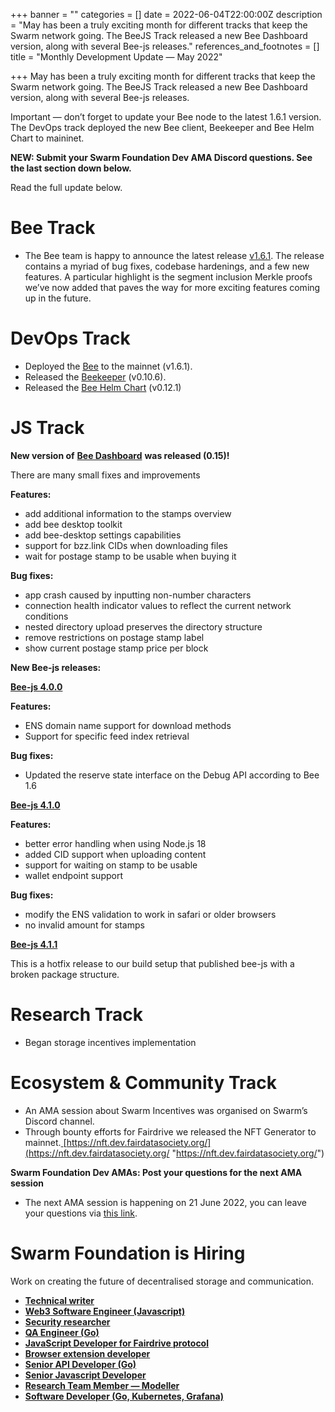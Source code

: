 +++
banner = ""
categories = []
date = 2022-06-04T22:00:00Z
description = "May has been a truly exciting month for different tracks that keep the Swarm network going. The BeeJS Track released a new Bee Dashboard version, along with several Bee-js releases."
references_and_footnotes = []
title = "Monthly Development Update — May 2022"

+++
May has been a truly exciting month for different tracks that keep the Swarm network going. The BeeJS Track released a new Bee Dashboard version, along with several Bee-js releases.

Important — don’t forget to update your Bee node to the latest 1.6.1 version. The DevOps track deployed the new Bee client, Beekeeper and Bee Helm Chart to maininet.

**NEW: Submit your Swarm Foundation Dev AMA Discord questions. See the last section down below.**

Read the full update below.

# **Bee Track**

* The Bee team is happy to announce the latest release [v1.6.1](https://github.com/ethersphere/bee/releases/tag/v1.6.1). The release contains a myriad of bug fixes, codebase hardenings, and a few new features. A particular highlight is the segment inclusion Merkle proofs we’ve now added that paves the way for more exciting features coming up in the future.

# **DevOps Track**

* Deployed the [Bee](https://github.com/ethersphere/bee) to the mainnet (v1.6.1).
* Released the [Beekeeper](https://github.com/ethersphere/beekeeper) (v0.10.6).
* Released the [Bee Helm Chart](https://github.com/ethersphere/helm) (v0.12.1)

# **JS Track**

**New version of** [**Bee Dashboard**](https://github.com/ethersphere/bee-dashboard/releases/tag/v0.15.0) **was released (0.15)!**

There are many small fixes and improvements

**Features:**

* add additional information to the stamps overview
* add bee desktop toolkit
* add bee-desktop settings capabilities
* support for bzz.link CIDs when downloading files
* wait for postage stamp to be usable when buying it

**Bug fixes:**

* app crash caused by inputting non-number characters
* connection health indicator values to reflect the current network conditions
* nested directory upload preserves the directory structure
* remove restrictions on postage stamp label
* show current postage stamp price per block

**New Bee-js releases:**

[**Bee-js 4.0.0**](https://github.com/ethersphere/bee-js/releases/tag/v4.0.0)

**Features:**

* ENS domain name support for download methods
* Support for specific feed index retrieval

**Bug fixes:**

* Updated the reserve state interface on the Debug API according to Bee 1.6

[**Bee-js 4.1.0**](https://github.com/ethersphere/bee-js/releases/tag/v4.1.0)

**Features:**

* better error handling when using Node.js 18
* added CID support when uploading content
* support for waiting on stamp to be usable
* wallet endpoint support

**Bug fixes:**

* modify the ENS validation to work in safari or older browsers
* no invalid amount for stamps

[**Bee-js 4.1.1**](https://github.com/ethersphere/bee-js/releases/tag/v4.1.1)

This is a hotfix release to our build setup that published bee-js with a broken package structure.

# **Research Track**

* Began storage incentives implementation

# **Ecosystem & Community Track**

* An AMA session about Swarm Incentives was organised on Swarm’s Discord channel.
* Through bounty efforts for Fairdrive we released the NFT Generator to mainnet.[ ](https://nft.dev.fairdatasociety.org/)[https://nft.dev.fairdatasociety.org/](https://nft.dev.fairdatasociety.org/ "https://nft.dev.fairdatasociety.org/")

**Swarm Foundation Dev AMAs: Post your questions for the next AMA session**

* The next AMA session is happening on 21 June 2022, you can leave your questions via [this link](https://9udqlzxgs0n.typeform.com/to/BvofxwEk).

# Swarm Foundation is Hiring

Work on creating the future of decentralised storage and communication.

* [**Technical writer**](https://www.ethswarm.org/jobs-technical-writer.html)
* [**Web3 Software Engineer (Javascript)**](https://www.ethswarm.org/jobs-web3-software-engineer-javascript.html)
* [**Security researcher**](https://www.ethswarm.org/jobs-security-researcher.html)
* [**QA Engineer (Go)**](https://www.ethswarm.org/jobs-QA-engineer-go.html)
* [**JavaScript Developer for Fairdrive protocol**](https://www.ethswarm.org/jobs-javascript-developer-fairdrive.html)
* [**Browser extension developer**](https://www.ethswarm.org/jobs-browser-extension-developer.html)
* [**Senior API Developer (Go)**](https://www.ethswarm.org/jobs-senior-API-developer-go.html)
* [**Senior Javascript Developer**](https://www.ethswarm.org/jobs-senior-javascript-developer.html)
* [**Research Team Member — Modeller**](https://www.ethswarm.org/modeller-swarm-research-team.html)
* [**Software Developer (Go, Kubernetes, Grafana)**](https://www.ethswarm.org/software-developer-swarm-research-team.html)